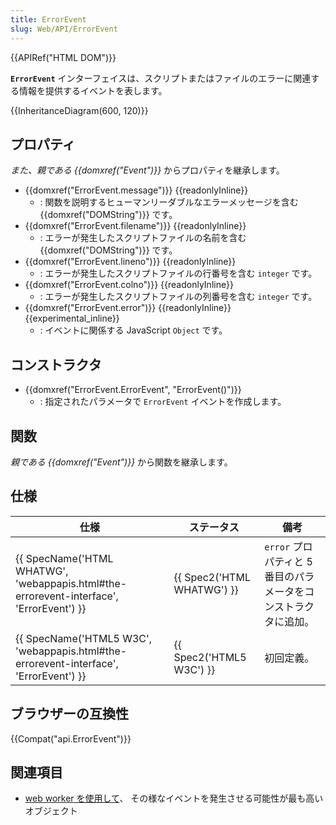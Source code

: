 ```yaml
---
title: ErrorEvent
slug: Web/API/ErrorEvent
---
```


{{APIRef("HTML DOM")}}

**`ErrorEvent`** インターフェイスは、スクリプトまたはファイルのエラーに関連する情報を提供するイベントを表します。

{{InheritanceDiagram(600, 120)}}

## プロパティ

_また、親である {{domxref("Event")}}_ からプロパティを継承します。

- {{domxref("ErrorEvent.message")}} {{readonlyInline}}
  - : 関数を説明するヒューマンリーダブルなエラーメッセージを含む {{domxref("DOMString")}} です。
- {{domxref("ErrorEvent.filename")}} {{readonlyInline}}
  - : エラーが発生したスクリプトファイルの名前を含む {{domxref("DOMString")}} です。
- {{domxref("ErrorEvent.lineno")}} {{readonlyInline}}
  - : エラーが発生したスクリプトファイルの行番号を含む `integer` です。
- {{domxref("ErrorEvent.colno")}} {{readonlyInline}}
  - : エラーが発生したスクリプトファイルの列番号を含む `integer` です。
- {{domxref("ErrorEvent.error")}} {{readonlyInline}} {{experimental_inline}}
  - : イベントに関係する JavaScript `Object` です。

## コンストラクタ

- {{domxref("ErrorEvent.ErrorEvent", "ErrorEvent()")}}
  - : 指定されたパラメータで `ErrorEvent` イベントを作成します。

## 関数

_親である {{domxref("Event")}}_ から関数を継承します。

## 仕様

| 仕様                                                                                                                 | ステータス                           | 備考                                                            |
| -------------------------------------------------------------------------------------------------------------------- | ------------------------------------ | --------------------------------------------------------------- |
| {{ SpecName('HTML WHATWG', 'webappapis.html#the-errorevent-interface', 'ErrorEvent') }} | {{ Spec2('HTML WHATWG') }} | `error` プロパティと 5 番目のパラメータをコンストラクタに追加。 |
| {{ SpecName('HTML5 W3C', 'webappapis.html#the-errorevent-interface', 'ErrorEvent') }}     | {{ Spec2('HTML5 W3C') }}     | 初回定義。                                                      |

## ブラウザーの互換性

{{Compat("api.ErrorEvent")}}

## 関連項目

- [web worker を使用して](/ja/docs/Web/Guide/Performance/Using_web_workers)、 その様なイベントを発生させる可能性が最も高いオブジェクト
